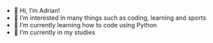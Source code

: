 - 👋 Hi, I’m Adrian!
- 👀 I’m interested in many things such as coding, learning and sports
- 🌱 I’m currently learning how to code using Python 
- 💞️ I’m currently in my studies
<!---
mhd-adrn/mhd-adrn is a ✨ special ✨ repository because its `README.md` (this file) appears on your GitHub profile.
You can click the Preview link to take a look at your changes.
--->
